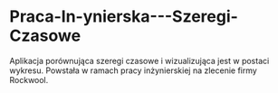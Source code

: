 # Praca-In-ynierska---Szeregi-Czasowe
Aplikacja porównująca szeregi czasowe i wizualizująca jest w postaci wykresu. Powstała w ramach pracy inżynierskiej na zlecenie firmy Rockwool.
